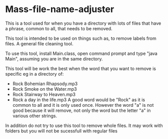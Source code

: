 # Mass-file-name-adjuster
This is a tool used for when you have a directory with lots of files that have a phrase, common to all, that needs to be removed.

This tool is intended to be used on things such as, to remove labels from files. A general file cleaning tool.

To use this tool, install Main.class, open command prompt and type "java Main", assuming you are in the same directory.


This tool will be work the best when the word that you want to remove is specific eg in a directory of:
- Rock Bohemian Rhapsody.mp3
- Rock Smoke on the Water.mp3
- Rock Stairway to Heaven.mp3
- Rock a day in the life.mp3
A good word would be "Rock" as it is common to all and it is only used once. However the word "a" is not good because it will remove, not only the word but the letter "a" in various other strings.

In addition do not try to use this tool to remove whole files. It may work with folders but you will not be sucessfull with regular files

